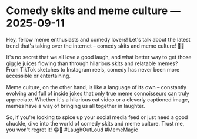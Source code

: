 # Comedy skits and meme culture — 2025-09-11

Hey, fellow meme enthusiasts and comedy lovers! Let's talk about the latest trend that's taking over the internet – comedy skits and meme culture! 🤣🔥

It's no secret that we all love a good laugh, and what better way to get those giggle juices flowing than through hilarious skits and relatable memes? From TikTok sketches to Instagram reels, comedy has never been more accessible or entertaining.

Meme culture, on the other hand, is like a language of its own – constantly evolving and full of inside jokes that only true meme connoisseurs can truly appreciate. Whether it's a hilarious cat video or a cleverly captioned image, memes have a way of bringing us all together in laughter.

So, if you're looking to spice up your social media feed or just need a good chuckle, dive into the world of comedy skits and meme culture. Trust me, you won't regret it! 😂👏 #LaughOutLoud #MemeMagic